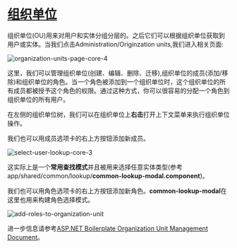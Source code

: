 # [组织单位](https://docs.aspnetzero.com/en/aspnet-core-angular/latest/Features-Angular-Organization-Units)

组织单位(OU)用来对用户和实体分组分层的。之后它们可以根据组织单位获取到用户或实体。当我们点击Administration/Originzation units,我们进入相关页面:

![organization-units-page-core-4](/images/aspnetzero/organization-units-page-core-4.png)

这里，我们可以管理组织单位(创建、编辑、删除、迁移),组织单位的成员(添加/移除)和组织单位的角色。当一个角色被添加到一个组织单位时，这个组织单位的所有成员都被授予这个角色的权限。通过这种方式，你可以很容易的分配一个角色到组织单位的所有用户。

在左侧的组织单位树，我们可以在组织单位上**右击**打开上下文菜单来执行组织单位操作。

我们也可以用成员选项卡的右上方按钮添加新成员。

![select-user-lookup-core-3](/images/aspnetzero/select-user-lookup-core-3.png)

这实际上是一个**常用查找模式**并且被用来选择任意实体类型(参考app/shared/common/lookup/**common-lookup-modal.component**)。

我们也可以用角色选项卡的右上方按钮添加新角色。**common-lookup-modal**在这里也用来构建角色选择模式。

![add-roles-to-organization-unit](/images/aspnetzero/add-roles-to-organization-unit.png)

进一步信息请参考[ASP.NET Boilerplate Organization Unit Management Document](https://aspnetboilerplate.com/Pages/Documents/Zero/Organization-Units)。
